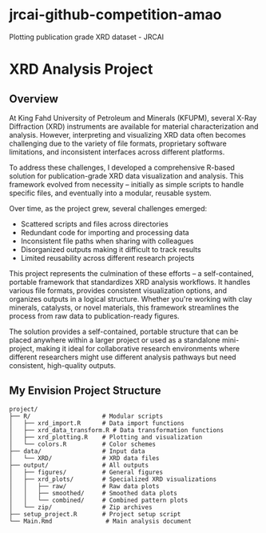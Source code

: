 # jrcai-github-competition-amao
Plotting publication grade XRD dataset - JRCAI
# XRD Analysis Project

## Overview

At King Fahd University of Petroleum and Minerals (KFUPM), several X-Ray Diffraction (XRD) instruments are available for material characterization and analysis. However, interpreting and visualizing XRD data often becomes challenging due to the variety of file formats, proprietary software limitations, and inconsistent interfaces across different platforms.

To address these challenges, I developed a comprehensive R-based solution for publication-grade XRD data visualization and analysis. This framework evolved from necessity – initially as simple scripts to handle specific files, and eventually into a modular, reusable system.

Over time, as the project grew, several challenges emerged:
- Scattered scripts and files across directories
- Redundant code for importing and processing data
- Inconsistent file paths when sharing with colleagues
- Disorganized outputs making it difficult to track results
- Limited reusability across different research projects

This project represents the culmination of these efforts – a self-contained, portable framework that standardizes XRD analysis workflows. It handles various file formats, provides consistent visualization options, and organizes outputs in a logical structure. Whether you're working with clay minerals, catalysts, or novel materials, this framework streamlines the process from raw data to publication-ready figures.

The solution provides a self-contained, portable structure that can be placed anywhere within a larger project or used as a standalone mini-project, making it ideal for collaborative research environments where different researchers might use different analysis pathways but need consistent, high-quality outputs.

## My Envision Project Structure

```
project/
├── R/                    # Modular scripts
│   ├── xrd_import.R      # Data import functions
│   ├── xrd_data_transform.R # Data transformation functions
│   ├── xrd_plotting.R    # Plotting and visualization
│   └── colors.R          # Color schemes
├── data/                 # Input data
│   └── XRD/              # XRD data files
├── output/               # All outputs
│   ├── figures/          # General figures
│   ├── xrd_plots/        # Specialized XRD visualizations
│   │   ├── raw/          # Raw data plots
│   │   ├── smoothed/     # Smoothed data plots
│   │   └── combined/     # Combined pattern plots
│   └── zip/              # Zip archives
├── setup_project.R       # Project setup script
└── Main.Rmd               # Main analysis document
